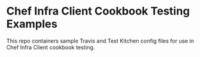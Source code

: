 # Chef Infra Client Cookbook Testing Examples

This repo containers sample Travis and Test Kitchen config files for use in Chef Infra Client cookbook testing.
